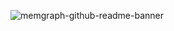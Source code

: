 ![memgraph-github-readme-banner](https://user-images.githubusercontent.com/4950251/220922297-2724dc27-f7c9-4d9b-ad07-25f6c908e32e.png)
